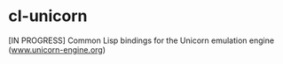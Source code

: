 # cl-unicorn
[IN PROGRESS] Common Lisp bindings for the Unicorn emulation engine (www.unicorn-engine.org) 
